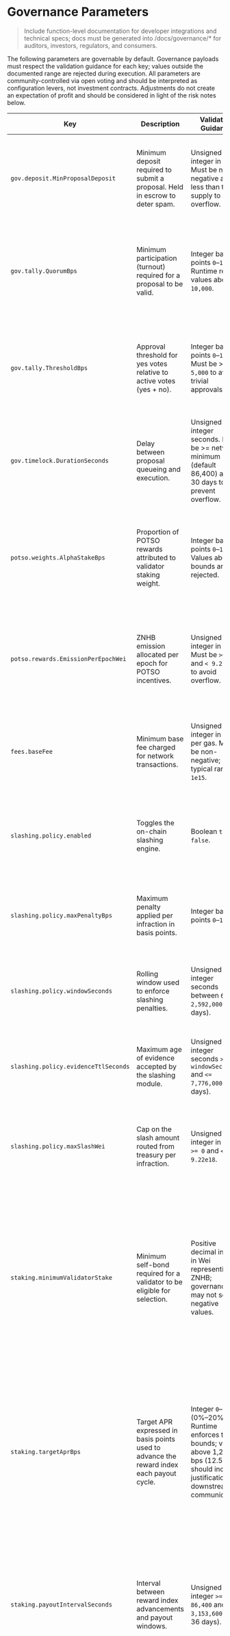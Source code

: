 # Governance Parameters

> Include function-level documentation for developer integrations and technical specs; docs must be generated into /docs/governance/* for auditors, investors, regulators, and consumers.

The following parameters are governable by default. Governance payloads must
respect the validation guidance for each key; values outside the documented
range are rejected during execution. All parameters are community-controlled via
open voting and should be interpreted as configuration levers, not investment
contracts. Adjustments do not create an expectation of profit and should be
considered in light of the risk notes below.

| Key | Description | Validation Guidance | Risk Notes & Disclosures |
| --- | --- | --- | --- |
| `gov.deposit.MinProposalDeposit` | Minimum deposit required to submit a proposal. Held in escrow to deter spam. | Unsigned integer in Wei. Must be non-negative and less than total supply to avoid overflow. | Deposits are anti-spam bonds only. They are returned or partially slashed per policy and never accrue yield or profit participation. |
| `gov.tally.QuorumBps` | Minimum participation (turnout) required for a proposal to be valid. | Integer basis points `0`–`10,000`. Runtime rejects values above `10,000`. | Low quorum may allow low-participation changes; high quorum can stall governance. Communicate changes to stakeholders before adoption. |
| `gov.tally.ThresholdBps` | Approval threshold for yes votes relative to active votes (yes + no). | Integer basis points `0`–`10,000`. Must be >= `5,000` to avoid trivial approvals. | Raising the threshold increases safety but may slow emergency responses. Lowering below 2/3 should include rationale and mitigation plan. |
| `gov.timelock.DurationSeconds` | Delay between proposal queueing and execution. | Unsigned integer seconds. Must be >= network minimum (default 86,400) and < 30 days to prevent overflow. | Short timelocks reduce review windows; long timelocks delay urgent fixes. Announce changes widely to integrators. |
| `potso.weights.AlphaStakeBps` | Proportion of POTSO rewards attributed to validator staking weight. | Integer basis points `0`–`10,000`. Values above bounds are rejected. | Adjusting weight influences validator incentives but does not guarantee return. Communicate redistributive effects to delegators. |
| `potso.rewards.EmissionPerEpochWei` | ZNHB emission allocated per epoch for POTSO incentives. | Unsigned integer in Wei. Must be `>= 0` and `< 9.22e18` to avoid overflow. | Higher emissions increase circulating supply and may dilute holders. Include monetary impact analysis when changing this value. |
| `fees.baseFee` | Minimum base fee charged for network transactions. | Unsigned integer in Wei per gas. Must be non-negative; typical range `0`–`1e15`. | Fee adjustments are for network sustainability. They do not represent revenue sharing and should be accompanied by usage impact notes. |
| `slashing.policy.enabled` | Toggles the on-chain slashing engine. | Boolean `true` or `false`. | Disabling slashing pauses treasury debits from evidence processing. Communicate mitigation plans before re-enabling. |
| `slashing.policy.maxPenaltyBps` | Maximum penalty applied per infraction in basis points. | Integer basis points `0`–`10,000`. | Higher caps increase deterrence but amplify downside risk for operators. Document rationale and thresholds. |
| `slashing.policy.windowSeconds` | Rolling window used to enforce slashing penalties. | Unsigned integer seconds between `60` and `2,592,000` (30 days). | Very short windows can miss repeated behaviour; long windows may extend incident response timelines. |
| `slashing.policy.evidenceTtlSeconds` | Maximum age of evidence accepted by the slashing module. | Unsigned integer seconds `>= windowSeconds` and `<= 7,776,000` (90 days). | Ensures stale evidence cannot trigger penalties indefinitely. Align TTL with compliance retention policies. |
| `slashing.policy.maxSlashWei` | Cap on the slash amount routed from treasury per infraction. | Unsigned integer in Wei `>= 0` and `< 9.22e18`. | Sets an upper bound on treasury exposure for any single event. Keep aligned with risk appetite and reserve levels. |
| `staking.minimumValidatorStake` | Minimum self-bond required for a validator to be eligible for selection. | Positive decimal integer in Wei representing ZNHB; governance may not set `0` or negative values. | Defaults to `1,000` ZNHB during migrations to ensure continuity. Raising the floor tightens validator admission and may reduce decentralisation; lowering it can increase validator set churn and affect selection fairness based on stake-weighted rotation. |
| `staking.targetAprBps` | Target APR expressed in basis points used to advance the reward index each payout cycle. | Integer `0`–`2,000` (0%–20%). Runtime enforces the bounds; values above 1,250 bps (12.5%) should include justification and downstream communication. | Adjusting APR impacts expected rewards but does not guarantee return. Lower APRs reduce emissions; higher APRs draw from the emission cap sooner. Communicate rationale to delegators and include a monetary policy note. |
| `staking.payoutIntervalSeconds` | Interval between reward index advancements and payout windows. | Unsigned integer `>= 86,400` and `<= 3,153,600` (1–36 days). | Shorter intervals increase operational overhead and may stress RPCs; longer intervals delay cash flow and can surprise delegators. Any change should reference updated documentation and dashboard alerting. |
| `staking.rewardIndexScale` | Scaling factor applied to the reward index to preserve precision. | Positive integer power-of-ten recommended (default `1e18`). Must be `>= 1` and `<= 1e24`. | Setting the scale too low reduces precision and causes rounding drift; too high can overflow in client libraries that use 64-bit integers. Coordinate with SDK maintainers before changing. |
| `staking.maxEmissionPerYearWei` | Hard cap on rewards minted in a calendar year across all delegators. | Unsigned integer in Wei `>= 0` and `< 9.22e18`. | Reaching the cap stops new rewards until the next year or until governance raises the limit. Increase only with treasury buy-in; document the inflation impact. |
| `staking.pause.enabled` | Master switch for staking state transitions (delegate, undelegate, claim). | Boolean `true` or `false`. | Pausing halts new transitions but keeps existing unbonds and indexes ticking. Always publish an incident note before toggling to `true`, and plan for a resumption vote. |
